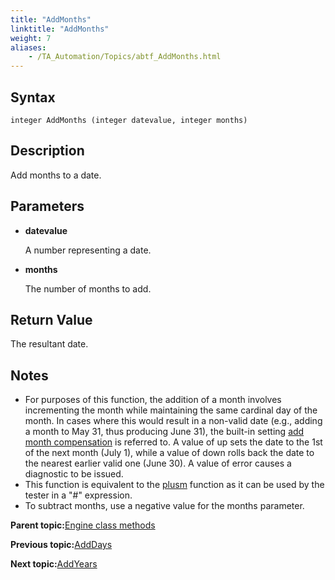 ```yaml
--- 
title: "AddMonths"
linktitle: "AddMonths"
weight: 7
aliases: 
    - /TA_Automation/Topics/abtf_AddMonths.html
---
```


## Syntax

`integer AddMonths (integer datevalue, integer months)`

## Description

Add months to a date.

## Parameters

-   **datevalue**

    A number representing a date.

-   **months**

    The number of months to add.


## Return Value

The resultant date.

## Notes

-   For purposes of this function, the addition of a month involves incrementing the month while maintaining the same cardinal day of the month. In cases where this would result in a non-valid date \(e.g., adding a month to May 31, thus producing June 31\), the built-in setting [add month compensation](/TA_Automation/Topics/bis_add_month_compensation.html) is referred to. A value of up sets the date to the 1st of the next month \(July 1\), while a value of down rolls back the date to the nearest earlier valid one \(June 30\). A value of error causes a diagnostic to be issued.
-   This function is equivalent to the [plusm](/TA_Automation/Topics/Expressions_functions_plusm.html) function as it can be used by the tester in a "\#" expression.
-   To subtract months, use a negative value for the months parameter.

**Parent topic:**[Engine class methods](/TA_Automation/Topics/abtf_Engine_classes.html)

**Previous topic:**[AddDays](/TA_Automation/Topics/abtf_AddDays.html)

**Next topic:**[AddYears](/TA_Automation/Topics/abtf_AddYears.html)

